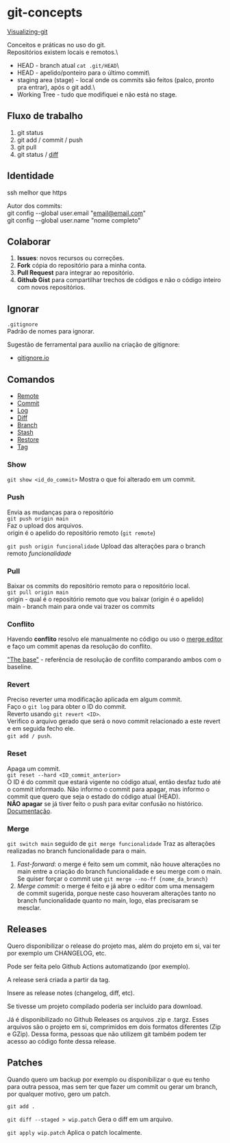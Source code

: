 # git-concepts
[Visualizing-git](https://git-school.github.io/visualizing-git/)

Conceitos e práticas no uso do git.\
Repositórios existem locais e remotos.\
- HEAD - branch atual `cat .git/HEAD`\
- HEAD - apelido/ponteiro para o último commit\
- staging area (stage) - local onde os commits são feitos (palco, pronto pra entrar), após o git add.\
- Working Tree - tudo que modifiquei e não está no stage.


## Fluxo de trabalho
1. git status
1. git add / commit / push
1. git pull
1. git status / [diff](https://git-scm.com/docs/git-diff/pt_BR)

## Identidade
ssh melhor que https

Autor dos commits:\
git config --global user.email "email@email.com"\
git config --global user.name "nome completo"

## Colaborar
1.  **Issues**: novos recursos ou correções.
1. **Fork** cópia do repositório para a minha conta.
1. **Pull Request** para integrar ao repositório.
1. **Github Gist** para compartilhar trechos de códigos e não o código inteiro com novos repositórios.

## Ignorar
`.gitignore`\
Padrão de nomes para ignorar.

Sugestão de ferramental para auxílio na criação de gitignore:
- [gitignore.io](https://gitignore.io/)

## Comandos
- [Remote](remote)
- [Commit](commit)
- [Log](log)
- [Diff](diff)
- [Branch](branch)
- [Stash](stash)
- [Restore](restore)
- [Tag](tag)

### Show
`git show <id_do_commit>`
Mostra o que foi alterado em um commit.


### Push
Envia as mudanças para o repositório\
`git push origin main`\
Faz o upload dos arquivos.\
origin é o apelido do repositório remoto (`git remote`)

`git push origin funcionalidade`
Upload das alterações para o branch remoto _funcionalidade_

### Pull
Baixar os commits do repositório remoto para o repositório local.\
`git pull origin main`\
origin - qual é o repositório remoto que vou baixar (origin é o apelido)\
main - branch main para onde vai trazer os commits

### Conflito
Havendo **conflito** resolvo ele manualmente no código ou uso o [merge editor](https://learn.microsoft.com/pt-br/visualstudio/version-control/git-resolve-conflicts?view=vs-2022) e faço um commit apenas da resolução do conflito.

["The base"](https://www.youtube.com/watch?v=HosPml1qkrg&ab_channel=VisualStudioCode) - referência de resolução de conflito comparando ambos com o baseline.

### Revert
Preciso reverter uma modificação aplicada em algum commit.\
Faço o `git log` para obter o ID do commit.\
Reverto usando `git revert <ID>`.\
Verifico o arquivo gerado que será o novo commit relacionado a este revert e em seguida fecho ele.\
`git add / push`.

### Reset
Apaga um commit.\
`git reset --hard <ID_commit_anterior>`\
O ID é do commit que estará vigente no código atual, então desfaz tudo até o commit informado. Não informo o commit para apagar, mas informo o commit que quero que seja o estado do código atual (HEAD).\
**NÃO apagar** se já tiver feito o push para evitar confusão no histórico.
[Documentação](https://git-scm.com/docs/git-reset/pt_BR).

### Merge
`git switch main` seguido de `git merge funcionalidade`
Traz as alterações realizadas no branch funcionalidade para o main.
1. _Fast-forward_: o merge é feito sem um commit, não houve alterações no main entre a criação do branch funcionalidade e seu merge com o main.\
Se quiser forçar o commit use `git merge --no-ff {nome_da_branch}`
2. _Merge commit_: o merge é feito e já abre o editor com uma mensagem de commit sugerida, porque neste caso houveram alterações tanto no branch funcionalidade quanto no main, logo, elas precisaram se mesclar.

## Releases
Quero disponibilizar o release do projeto mas, além do projeto em si, vai ter por exemplo um CHANGELOG, etc.

Pode ser feita pelo Github Actions automatizando (por exemplo).

A release será criada a partir da tag.

Insere as release notes (changelog, diff, etc).

Se tivesse um projeto compilado poderia ser incluído para download.

Já é disponibilizado no Github Releases os arquivos .zip e .targz. Esses arquivos são o projeto em si, comprimidos em dois formatos diferentes (Zip e GZip). Dessa forma, pessoas que não utilizem git também podem ter acesso ao código fonte dessa release.

## Patches
Quando quero um backup por exemplo ou disponibilizar o que eu tenho para outra pessoa, mas sem ter que fazer um commit ou gerar um branch, por qualquer motivo, gero um patch.

`git add .`

`git diff --staged > wip.patch`
Gera o diff em um arquivo.

`git apply wip.patch`
Aplica o patch localmente.
